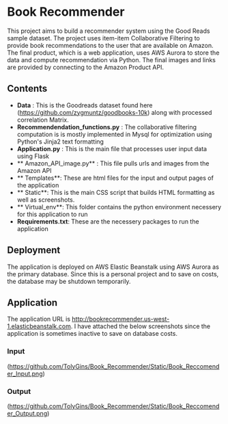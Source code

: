
# Book Recommender

This project aims to build a recommender system using the Good Reads sample dataset. The project uses item-item Collaborative Filtering to provide book recommendations to the user that are available on Amazon. The final product, which is a web application, uses AWS Aurora to store the data and compute recommendation via Python. The final images and links are provided by connecting to the Amazon Product API.    

## Contents

* **Data** : This is the Goodreads dataset found here (https://github.com/zygmuntz/goodbooks-10k) along with processed correlation Matrix. 
* **Recommendendation_functions.py** : The collaborative filtering computation is is mostly implemented in Mysql for optimization using Python's Jinja2 text formatting 
* **Application.py** : This is the main file that processes user input data using Flask
* ** Amazon_API_image.py** : This file pulls urls and images from the Amazon API 
* ** Templates**: These are html files for the input and output pages of the application
* ** Static**: This is the main CSS script that builds HTML formatting as well as screenshots.
* ** Virtual_env**: This folder contains the python environment necessery for this application to run
* **Requirements.txt**: These are the necessery packages to run the application


## Deployment

The application is deployed on AWS Elastic Beanstalk using AWS Aurora as the primary database. Since this is a personal project and to save on costs, the database may be shutdown temporarily.

## Application 

The application URL is http://bookrecommender.us-west-1.elasticbeanstalk.com. I have attached the below screenshots since the application is sometimes inactive to save on database costs. 

### Input

(https://github.com/TolyGins/Book_Recommender/Static/Book_Reccomender_Input.png)

### Output

(https://github.com/TolyGins/Book_Recommender/Static/Book_Reccomender_Output.png)